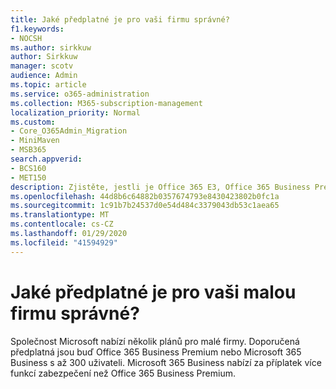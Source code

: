 ```yaml
---
title: Jaké předplatné je pro vaši firmu správné?
f1.keywords:
- NOCSH
ms.author: sirkkuw
author: Sirkkuw
manager: scotv
audience: Admin
ms.topic: article
ms.service: o365-administration
ms.collection: M365-subscription-management
localization_priority: Normal
ms.custom:
- Core_O365Admin_Migration
- MiniMaven
- MSB365
search.appverid:
- BCS160
- MET150
description: Zjistěte, jestli je Office 365 E3, Office 365 Business Premium nebo Microsoft 365 Business pro vaši firmu to pravé.
ms.openlocfilehash: 44d8b6c64882b0357674793e8430423802b0fc1a
ms.sourcegitcommit: 1c91b7b24537d0e54d484c3379043db53c1aea65
ms.translationtype: MT
ms.contentlocale: cs-CZ
ms.lasthandoff: 01/29/2020
ms.locfileid: "41594929"
---
```

# <a name="what-subscription-is-right-for-your-small-business"></a>Jaké předplatné je pro vaši malou firmu správné?

Společnost Microsoft nabízí několik plánů pro malé firmy. Doporučená předplatná jsou buď Office 365 Business Premium nebo Microsoft 365 Business s až 300 uživateli. Microsoft 365 Business nabízí za příplatek více funkcí zabezpečení než Office 365 Business Premium.
